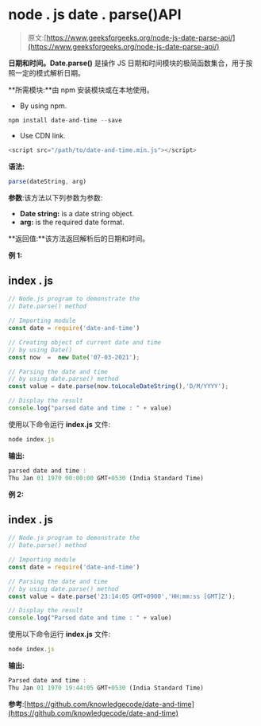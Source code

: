 # node . js date . parse()API

> 原文:[https://www.geeksforgeeks.org/node-js-date-parse-api/](https://www.geeksforgeeks.org/node-js-date-parse-api/)

**日期和时间。Date.parse()** 是操作 JS 日期和时间模块的极简函数集合，用于按照一定的模式解析日期。

**所需模块:**由 npm 安装模块或在本地使用。

*   By using npm.

```js
npm install date-and-time --save
```

*   Use CDN link.

```js
<script src="/path/to/date-and-time.min.js"></script>
```

**语法:**

```js
parse(dateString, arg)
```

**参数**:该方法以下列参数为参数:

*   **Date string:** is a date string object.
*   **arg:** is the required date format.

**返回值:**该方法返回解析后的日期和时间。

**例 1:**

## index . js

```js
// Node.js program to demonstrate the  
// Date.parse() method

// Importing module
const date = require('date-and-time')

// Creating object of current date and time 
// by using Date() 
const now  =  new Date('07-03-2021');

// Parsing the date and time
// by using date.parse() method
const value = date.parse(now.toLocaleDateString(),'D/M/YYYY');

// Display the result
console.log("parsed date and time : " + value)
```

使用以下命令运行 **index.js** 文件:

```js
node index.js
```

**输出:**

```js
parsed date and time :
Thu Jan 01 1970 00:00:00 GMT+0530 (India Standard Time)
```

**例 2:**

## index . js

```js
// Node.js program to demonstrate the  
// Date.parse() method

// Importing module
const date = require('date-and-time')

// Parsing the date and time
// by using date.parse() method
const value = date.parse('23:14:05 GMT+0900','HH:mm:ss [GMT]Z');

// Display the result
console.log("Parsed date and time : " + value)
```

使用以下命令运行 **index.js** 文件:

```js
node index.js
```

**输出:**

```js
Parsed date and time :
Thu Jan 01 1970 19:44:05 GMT+0530 (India Standard Time)
```

**参考**:[https://github.com/knowledgecode/date-and-time](https://github.com/knowledgecode/date-and-time)
